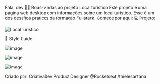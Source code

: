 Fala, dev 👋🏼
Boas-vindas ao projeto Local turístico
Este projeto é uma página web desktop com informações sobre um local turístico.
Esse é um dos desafios práticos da formação Fullstack.
Comece por aqui:
💻 Projeto:

![Local turistico](https://github.com/user-attachments/assets/743ce5ff-5c3d-4323-b0c9-8e6a7661e7a3)


🎨 Style Guide:

![image](https://github.com/user-attachments/assets/ea943d75-4b67-41a9-83e1-4aa4c063f42b)

![image](https://github.com/user-attachments/assets/b6230ade-6b29-4ae5-b204-822a6a0902c2)

![image](https://github.com/user-attachments/assets/c5f55b1a-110a-42fc-afe1-e137b0892438)

Criado por:
CriativaDev
Product Designer 
@Rocketseat
/thielesantana
